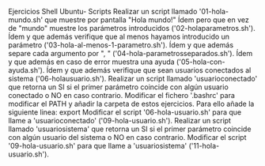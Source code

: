 Ejercicios Shell Ubuntu- Scripts
Realizar un script llamado '01-hola-mundo.sh' que muestre por pantalla "Hola mundo!"
Ídem pero que en vez de "mundo" muestre los parámetros introducidos ('02-holaparametros.sh').
Ídem y que además verifique que al menos hayamos introducido un parámetro ('03-hola-al-menos-1-parametro.sh').
Ídem y que además separe cada argumento por ", " ('04-hola-parametrosseparados.sh').
Ídem y que además en caso de error muestra una ayuda ('05-hola-con-ayuda.sh').
Ídem y que además verifique que sean usuarios conectados al sistema ('06-holausuario.sh').
Realizar un script llamado 'usuarioconectado' que retorna un SI si el primer parámetro coincide con algún usuario conectado o NO en caso contrario.
Modificar el fichero '.bashrc' para modificar el PATH y añadir la carpeta de estos ejercicios. Para ello añade la siguiente linea: export 
Modificar el script '06-hola-usuario.sh' para que llame a 'usuarioconectado' ('09-hola-usuario.sh').
Realizar un script llamado 'usuariosistema' que retorna un SI si el primer parámetro coincide con algún usuario del sistema o NO en caso contrario.
Modificar el script '09-hola-usuario.sh' para que llame a 'usuariosistema' ('11-hola-usuario.sh').
